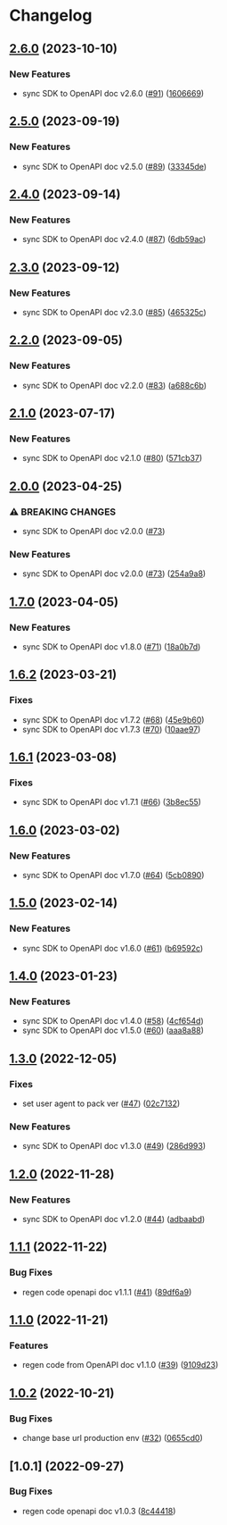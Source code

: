 # Changelog

## [2.6.0](https://github.com/circlefin/circle-nodejs-sdk/compare/v2.5.0...v2.6.0) (2023-10-10)


### New Features

* sync SDK to OpenAPI doc v2.6.0 ([#91](https://github.com/circlefin/circle-nodejs-sdk/issues/91)) ([1606669](https://github.com/circlefin/circle-nodejs-sdk/commit/16066697eaa807c3e9e0d8a7be484fb1c6fea270))

## [2.5.0](https://github.com/circlefin/circle-nodejs-sdk/compare/v2.4.0...v2.5.0) (2023-09-19)


### New Features

* sync SDK to OpenAPI doc v2.5.0 ([#89](https://github.com/circlefin/circle-nodejs-sdk/issues/89)) ([33345de](https://github.com/circlefin/circle-nodejs-sdk/commit/33345de00857f3e29ff59ddea763feb1ef4f278b))

## [2.4.0](https://github.com/circlefin/circle-nodejs-sdk/compare/v2.3.0...v2.4.0) (2023-09-14)


### New Features

* sync SDK to OpenAPI doc v2.4.0 ([#87](https://github.com/circlefin/circle-nodejs-sdk/issues/87)) ([6db59ac](https://github.com/circlefin/circle-nodejs-sdk/commit/6db59ac34ca36247d8bbf4dbbedc83642ef98019))

## [2.3.0](https://github.com/circlefin/circle-nodejs-sdk/compare/v2.2.0...v2.3.0) (2023-09-12)


### New Features

* sync SDK to OpenAPI doc v2.3.0 ([#85](https://github.com/circlefin/circle-nodejs-sdk/issues/85)) ([465325c](https://github.com/circlefin/circle-nodejs-sdk/commit/465325c259defcbcf1497780a7321129e1910593))

## [2.2.0](https://github.com/circlefin/circle-nodejs-sdk/compare/v2.1.0...v2.2.0) (2023-09-05)


### New Features

* sync SDK to OpenAPI doc v2.2.0 ([#83](https://github.com/circlefin/circle-nodejs-sdk/issues/83)) ([a688c6b](https://github.com/circlefin/circle-nodejs-sdk/commit/a688c6bccb4c93f5ff6ed61054c8d71ef7633fc4))

## [2.1.0](https://github.com/circlefin/circle-nodejs-sdk/compare/v2.0.0...v2.1.0) (2023-07-17)


### New Features

* sync SDK to OpenAPI doc v2.1.0 ([#80](https://github.com/circlefin/circle-nodejs-sdk/issues/80)) ([571cb37](https://github.com/circlefin/circle-nodejs-sdk/commit/571cb37577218cd0d1e6416f32884058128f357f))

## [2.0.0](https://github.com/circlefin/circle-nodejs-sdk/compare/v1.7.0...v2.0.0) (2023-04-25)


### ⚠ BREAKING CHANGES

* sync SDK to OpenAPI doc v2.0.0 ([#73](https://github.com/circlefin/circle-nodejs-sdk/issues/73))

### New Features

* sync SDK to OpenAPI doc v2.0.0 ([#73](https://github.com/circlefin/circle-nodejs-sdk/issues/73)) ([254a9a8](https://github.com/circlefin/circle-nodejs-sdk/commit/254a9a83cc5e8fcc67b72605838c2b67e3b089ce))

## [1.7.0](https://github.com/circlefin/circle-nodejs-sdk/compare/v1.6.2...v1.7.0) (2023-04-05)


### New Features

* sync SDK to OpenAPI doc v1.8.0 ([#71](https://github.com/circlefin/circle-nodejs-sdk/issues/71)) ([18a0b7d](https://github.com/circlefin/circle-nodejs-sdk/commit/18a0b7dfd01cfdbeee51114d9d1d6187cf72cad3))

## [1.6.2](https://github.com/circlefin/circle-nodejs-sdk/compare/v1.6.1...v1.6.2) (2023-03-21)


### Fixes

* sync SDK to OpenAPI doc v1.7.2 ([#68](https://github.com/circlefin/circle-nodejs-sdk/issues/68)) ([45e9b60](https://github.com/circlefin/circle-nodejs-sdk/commit/45e9b6042f64332714b88001ad749bde63b898e8))
* sync SDK to OpenAPI doc v1.7.3 ([#70](https://github.com/circlefin/circle-nodejs-sdk/issues/70)) ([10aae97](https://github.com/circlefin/circle-nodejs-sdk/commit/10aae978f2502d270d5c49f5f860a9dd2a4d8753))

## [1.6.1](https://github.com/circlefin/circle-nodejs-sdk/compare/v1.6.0...v1.6.1) (2023-03-08)


### Fixes

* sync SDK to OpenAPI doc v1.7.1 ([#66](https://github.com/circlefin/circle-nodejs-sdk/issues/66)) ([3b8ec55](https://github.com/circlefin/circle-nodejs-sdk/commit/3b8ec556ee4a2e813fb8fa37a59bc8c917f21565))

## [1.6.0](https://github.com/circlefin/circle-nodejs-sdk/compare/v1.5.0...v1.6.0) (2023-03-02)


### New Features

* sync SDK to OpenAPI doc v1.7.0 ([#64](https://github.com/circlefin/circle-nodejs-sdk/issues/64)) ([5cb0890](https://github.com/circlefin/circle-nodejs-sdk/commit/5cb0890bbddbf52b95f230d7c644f6e9c56a9463))

## [1.5.0](https://github.com/circlefin/circle-nodejs-sdk/compare/v1.4.0...v1.5.0) (2023-02-14)


### New Features

* sync SDK to OpenAPI doc v1.6.0 ([#61](https://github.com/circlefin/circle-nodejs-sdk/issues/61)) ([b69592c](https://github.com/circlefin/circle-nodejs-sdk/commit/b69592c07d29090589513162b689227ed2787c64))

## [1.4.0](https://github.com/circlefin/circle-nodejs-sdk/compare/v1.3.0...v1.4.0) (2023-01-23)


### New Features

* sync SDK to OpenAPI doc v1.4.0 ([#58](https://github.com/circlefin/circle-nodejs-sdk/issues/58)) ([4cf654d](https://github.com/circlefin/circle-nodejs-sdk/commit/4cf654dfb88ab7b932896cbea4d793857c74361d))
* sync SDK to OpenAPI doc v1.5.0 ([#60](https://github.com/circlefin/circle-nodejs-sdk/issues/60)) ([aaa8a88](https://github.com/circlefin/circle-nodejs-sdk/commit/aaa8a88f85a8c09912f8f7ce8a29f8976b8c4efe))

## [1.3.0](https://github.com/circlefin/circle-nodejs-sdk/compare/v1.2.0...v1.3.0) (2022-12-05)


### Fixes

* set user agent to pack ver ([#47](https://github.com/circlefin/circle-nodejs-sdk/issues/47)) ([02c7132](https://github.com/circlefin/circle-nodejs-sdk/commit/02c71320b4719b9d36ba2dd65693a75756ea3303))


### New Features

* sync SDK to OpenAPI doc v1.3.0 ([#49](https://github.com/circlefin/circle-nodejs-sdk/issues/49)) ([286d993](https://github.com/circlefin/circle-nodejs-sdk/commit/286d9932328c64bb6b1c707d9e94446ae2b52f7b))

## [1.2.0](https://github.com/circlefin/circle-nodejs-sdk/compare/v1.1.1...v1.2.0) (2022-11-28)


### New Features

* sync SDK to OpenAPI doc v1.2.0 ([#44](https://github.com/circlefin/circle-nodejs-sdk/issues/44)) ([adbaabd](https://github.com/circlefin/circle-nodejs-sdk/commit/adbaabd3e81aad197cc18cdfd44db94fe034b97b))

## [1.1.1](https://github.com/circlefin/circle-nodejs-sdk/compare/v1.1.0...v1.1.1) (2022-11-22)


### Bug Fixes

* regen code openapi doc v1.1.1 ([#41](https://github.com/circlefin/circle-nodejs-sdk/issues/41)) ([89df6a9](https://github.com/circlefin/circle-nodejs-sdk/commit/89df6a99d479603382ac884c0c34e316ae1e2085))

## [1.1.0](https://github.com/circlefin/circle-nodejs-sdk/compare/v1.0.2...v1.1.0) (2022-11-21)


### Features

* regen code from OpenAPI doc v1.1.0 ([#39](https://github.com/circlefin/circle-nodejs-sdk/issues/39)) ([9109d23](https://github.com/circlefin/circle-nodejs-sdk/commit/9109d23ca486e46aa9962cb215ff3ffa339aa3dd))

## [1.0.2](https://github.com/circlefin/circle-nodejs-sdk/compare/v1.0.1...v1.0.2) (2022-10-21)


### Bug Fixes

* change base url production env ([#32](https://github.com/circlefin/circle-nodejs-sdk/issues/32)) ([0655cd0](https://github.com/circlefin/circle-nodejs-sdk/commit/0655cd023162822f4cd0386f7c70160e17fe1651))

## [1.0.1] (2022-09-27)


### Bug Fixes

* regen code openapi doc v1.0.3 ([8c44418](https://github.com/circlefin/circle-nodejs-sdk/commit/8c44418fb644ab5ce54f293498893667b69063b2))
